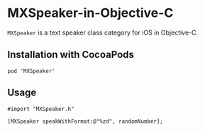 # MXSpeaker-in-Objective-C

`MXSpeaker` is a text speaker class category for iOS in Objective-C.

## Installation with CocoaPods

```
pod 'MXSpeaker'
```

## Usage

```
#import "MXSpeaker.h"
```

```
[MXSpeaker speakWithFormat:@"%zd", randomNumber];
```
